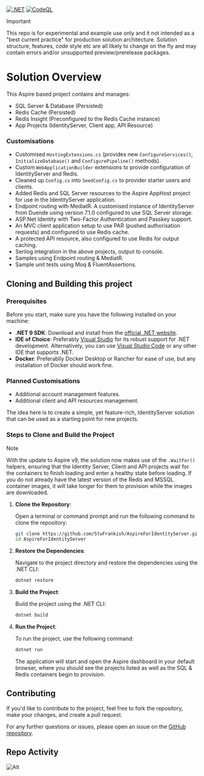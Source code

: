 [![.NET](https://github.com/StuFrankish/AspireForIdentityServer/actions/workflows/dotnet.yml/badge.svg)](https://github.com/StuFrankish/AspireForIdentityServer/actions/workflows/dotnet.yml)
[![CodeQL](https://github.com/StuFrankish/AspireForIdentityServer/actions/workflows/codeql.yml/badge.svg)](https://github.com/StuFrankish/AspireForIdentityServer/actions/workflows/codeql.yml)

> [!IMPORTANT]  
> This repo is for experimental and example use only and it not intended as a "best current practice" for production solution architecture.
> Solution structure, features, code style etc are all likely to change on the fly and may contain errors and/or unsupported preview/prerelease packages.

# Solution Overview
This Aspire based project contains and manages:
- SQL Server & Database (Persisted)
- Redis Cache (Persisted)
- Redis Insight (Preconfigured to the Redis Cache instance)
- App Projects (IdentityServer, Client app, API Resource)

### Customisations
- Customised `HostingExtensions.cs` (provides new `ConfigureServices()`, `InitializeDatabase()` and `ConfigurePipeline()` methods).
- Custom `WebApplicationBuilder` extensions to provide configuration of IdentityServer and Redis.
- Cleaned up `Config.cs` into `SeedConfig.cs` to provider starter users and clients.
- Added Redis and SQL Server resources to the Aspire AppHost project for use in the IdentityServer application.
- Endpoint routing with MediatR.
  A customised instance of IdentityServer from Duende using version 7.1.0 configured to use SQL Server storage.
- ASP.Net Identity with Two-Factor Authentication and Passkey support.
- An MVC client application setup to use PAR (pushed authorisation requests) and configured to use Redis cache.
- A protected API resource, also configured to use Redis for output caching.
- Serilog integration in the above projects, output to console.
- Samples using Endpoint routing & MediatR.
- Sample unit tests using Moq & FluentAssertions.

## Cloning and Building this project

### Prerequisites

Before you start, make sure you have the following installed on your machine:

- **.NET 9 SDK**: Download and install from the [official .NET website](https://dotnet.microsoft.com/download/dotnet/9.0).
- **IDE of Choice**: Preferably [Visual Studio](https://visualstudio.microsoft.com/) for its robust support for .NET development. Alternatively, you can use [Visual Studio Code](https://code.visualstudio.com/) or any other IDE that supports .NET.
- **Docker**: Preferablly Docker Desktop or Rancher for ease of use, but any installation of Docker should work fine.

### Planned Customisations
- Additional account management features.
- Additional client and API resources management.

The idea here is to create a simple, yet feature-rich, IdentityServer solution that can be used as a starting point for new projects.

### Steps to Clone and Build the Project

> [!NOTE]  
> With the update to Aspire v9, the solution now makes use of the `.WaitFor()` helpers, ensuring that the Identity Server, Client and API projects wait for the containers to finish loading and enter a healthy state before loading.
> If you do not already have the latest version of the Redis and MSSQL container images, it will take longer for them to provision while the images are downloaded.

1. **Clone the Repository**:

    Open a terminal or command prompt and run the following command to clone the repository:

    ```bash
    git clone https://github.com/StuFrankish/AspireForIdentityServer.git
    cd AspireForIdentityServer
    ```

2. **Restore the Dependencies**:

    Navigate to the project directory and restore the dependencies using the .NET CLI:

    ```bash
    dotnet restore
    ```

3. **Build the Project**:

    Build the project using the .NET CLI:

    ```bash
    dotnet build
    ```

4. **Run the Project**:

    To run the project, use the following command:

    ```bash
    dotnet run
    ```

    The application will start and open the Aspire dashboard in your default browser, where you should see the projects listed as well as the SQL & Redis containers begin to provision.

## Contributing

If you'd like to contribute to the project, feel free to fork the repository, make your changes, and create a pull request.

For any further questions or issues, please open an issue on the [GitHub repository](https://github.com/StuFrankish/AspireForIdentityServer/issues).

## Repo Activity
![Alt](https://repobeats.axiom.co/api/embed/7914339b8262ec71aeb9e9a34d9cd09f7ec36d23.svg "Repobeats analytics image")
